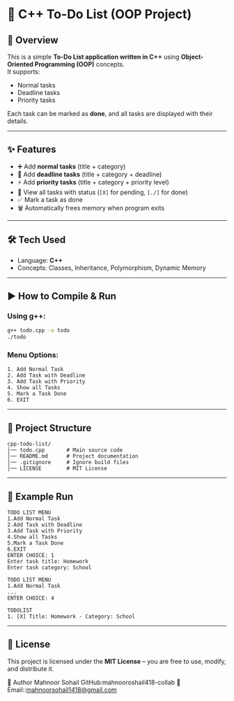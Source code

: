 # 📝 C++ To-Do List (OOP Project)

## 📌 Overview
This is a simple **To-Do List application written in C++** using **Object-Oriented Programming (OOP)** concepts.  
It supports:
- Normal tasks
- Deadline tasks
- Priority tasks  

Each task can be marked as **done**, and all tasks are displayed with their details.

---

## ✨ Features
- ➕ Add **normal tasks** (title + category)  
- 📅 Add **deadline tasks** (title + category + deadline)  
- ⚡ Add **priority tasks** (title + category + priority level)  
- 👀 View all tasks with status (`[X]` for pending, `[./]` for done)  
- ✅ Mark a task as done  
- 🗑️ Automatically frees memory when program exits  

---

## 🛠️ Tech Used
- Language: **C++**  
- Concepts: Classes, Inheritance, Polymorphism, Dynamic Memory  

---

## ▶️ How to Compile & Run
### Using g++:
```bash
g++ todo.cpp -o todo
./todo
```

### Menu Options:
```
1. Add Normal Task
2. Add Task with Deadline
3. Add Task with Priority
4. Show all Tasks
5. Mark a Task Done
6. EXIT
```

---

## 📂 Project Structure
```
cpp-todo-list/
│── todo.cpp       # Main source code
│── README.md      # Project documentation
│── .gitignore     # Ignore build files
│── LICENSE        # MIT License
```

---

## 📸 Example Run
```
TODO LIST MENU
1.Add Normal Task
2.Add Task with Deadline
3.Add Task with Priority
4.Show all Tasks
5.Mark a Task Done
6.EXIT
ENTER CHOICE: 1
Enter task title: Homework
Enter task category: School

TODO LIST MENU
1.Add Normal Task
...
ENTER CHOICE: 4

TODOLIST
1. [X] Title: Homework - Category: School
```

---

## 📜 License
This project is licensed under the **MIT License** – you are free to use, modify, and distribute it.  

👤 Author
Mahnoor Sohail
GitHub:mahnooroshail418-collab
📧 Email::mahnoorsohail1418@gmail.com
